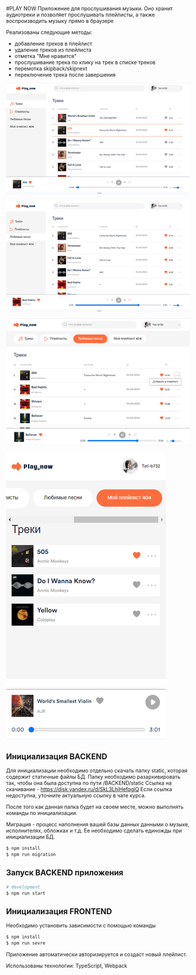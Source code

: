 #PLAY NOW
Приложение для прослушивания музыки. Оно хранит аудиотреки и позволяет прослушивать плейлисты, а также воспроизводить музыку прямо в браузере

Реализованы следующие методы:

- добавление треков в плейлист
- удаление треков из плейлиста
- отметка "Мне нравится"
- прослушивание трека по клику на трек в списке треков
- перемотка skipback/skipnext
- переключение трека после завершения

![Главная страница приложения](image.png)

![Избранные треки](image-1.png)

![Добавление в плейлист](image-2.png)

![Адаптив для мобильных устройств](image-3.png)

## Инициализация BACKEND

Для инициализации необходимо отдельно скачать папку static, которая содержит статичные файлы БД. Папку необходимо разархивировать так, чтобы она была доступна по пути /BACKEND/static
Ссылка на скачивание - https://disk.yandex.ru/d/SkL3LhjHefqglQ Если ссылка недоступна, уточните актуальную ссылку в чате курса.

После того как данная папка будет на своем месте, можно выполнять команды по инициализации.

Миграция - процесс наполнения вашей базы данных данными о музыке, исполнителях, обложках и т.д. Ее необходимо сделать единожды при инициализации БД.

```bash
$ npm install
$ npm run migration
```

## Запуск BACKEND приложения

```bash
# development
$ npm run start
```

## Инициализация FRONTEND

Необходимо установить зависимости с помощью команды

```bash
$ npm install
$ npm run sevre
```

Приложение автоматически авторизируется и создаст новый плейлист.

Использованы технологии: TypeScript, Webpack
